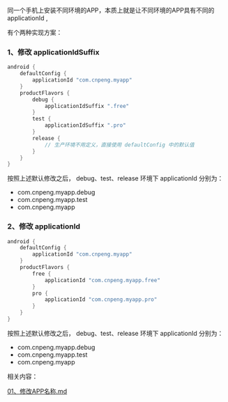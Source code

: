 同一个手机上安装不同环境的APP，本质上就是让不同环境的APP具有不同的 applicationId ,

有个两种实现方案：

### 1、修改 applicationIdSuffix

```java
android {
    defaultConfig {
        applicationId "com.cnpeng.myapp"
    }
    productFlavors {
        debug {
            applicationIdSuffix ".free"
        }
        test {
            applicationIdSuffix ".pro"
        }
        release {
			// 生产环境不用定义，直接使用 defaultConfig 中的默认值
        } 
    }
}
```

按照上述默认修改之后， debug、test、release 环境下 applicationId 分别为：

- com.cnpeng.myapp.debug
- com.cnpeng.myapp.test
- com.cnpeng.myapp


### 2、修改 applicationId

```java
android {
    defaultConfig {
        applicationId "com.cnpeng.myapp"
    }
    productFlavors {
        free {
            applicationId "com.cnpeng.myapp.free"
        }
        pro {
            applicationId "com.cnpeng.myapp.pro"
        }
    }
}
```

按照上述默认修改之后， debug、test、release 环境下 applicationId 分别为：

- com.cnpeng.myapp.debug
- com.cnpeng.myapp.test
- com.cnpeng.myapp


相关内容：

[01、修改APP名称.md](01、修改APP名称.md)
